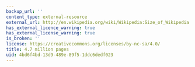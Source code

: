 ```yaml
---
backup_url: ''
content_type: external-resource
external_url: http://en.wikipedia.org/wiki/Wikipedia:Size_of_Wikipedia
has_external_licence_warning: true
has_external_license_warning: true
is_broken: ''
license: https://creativecommons.org/licenses/by-nc-sa/4.0/
title: 4.7 million pages
uid: 4bd6f4bd-13d9-489e-89f5-1ddc6dedf023
---
```

